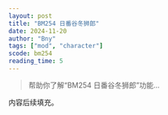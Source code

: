 ```yaml
---
layout: post
title: "BM254 日番谷冬狮郎"
date: 2024-11-20
author: "Bny"
tags: ["mod", "character"]
scode: bm254
reading_time: 5
---
```


> 帮助你了解“BM254 日番谷冬狮郎”功能...

内容后续填充。
